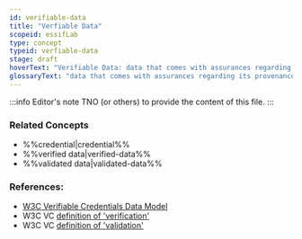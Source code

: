```yaml
---
id: verifiable-data
title: "Verfiable Data"
scopeid: essifLab
type: concept
typeid: verfiable-data
stage: draft
hoverText: "Verifiable Data: data that comes with assurances regarding its provenance (the Party that issued it) and its integrity (the property that the Credential data has not been tampered with in transit, i.e. is the same as when created)."
glossaryText: "data that comes with assurances regarding its provenance (the %%party^party%% that issued it) and its integrity (the property that the %%credential^credential%% data has not been tampered with in transit, i.e. is the same as when created)."
---
```


:::info Editor's note
TNO (or others) to provide the content of this file.
:::

### Related Concepts
- %%credential|credential%%
- %%verified data|verified-data%%
- %%validated data|validated-data%%

### References:
- [W3C Verifiable Credentials Data Model](https://www.w3.org/TR/vc-data-model/)
- W3C VC [definition of 'verification'](https://www.w3.org/TR/vc-data-model/#dfn-verification)
- W3C VC [definition of 'validation'](https://www.w3.org/TR/vc-data-model/#dfn-validation)

